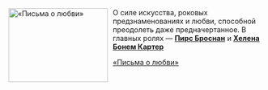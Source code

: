 <!--2025-07-04 08:00:00-->
<div class="yb">
  <div class="rss kino_kino"><a href="https://www.kino-teatr.ru/video/51074/" title="«Письма о любви»"><img src="https://www.kino-teatr.ru/video/4/7/51074/poster.jpg" width="196" height="147" align="left" hspace="5" style="margin: 0px 10px 0px 5px" alt="«Письма о любви»"/></a>О силе искусства, роковых предзнаменованиях и любви, способной преодолеть даже предначертанное. В главных ролях — <a href=https://www.kino-teatr.ru/kino/acter/m/hollywood/53434/bio/ target=_blank><strong>Пирс Броснан</strong></a> и <a href=https://www.kino-teatr.ru/kino/acter/w/hollywood/58431/bio/ target=_blank><strong>Хелена Бонем Картер</strong></a> <p class="titl"><a href="https://www.kino-teatr.ru/video/51074/">«Письма о любви»</a></p></div>
</div>
